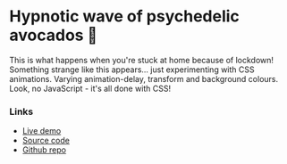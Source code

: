 # Hypnotic wave of psychedelic avocados 🥑

This is what happens when you're stuck at home because of lockdown! Something strange like this appears... just experimenting with CSS animations. Varying animation-delay, transform and background colours. Look, no JavaScript - it's all done with CSS!

### Links

+ [Live demo](https://css-hypnotic-wave-of-psychedelic-avocados.rolandjlevy.repl.co/)
+ [Source code](https://repl.it/@RolandJLevy/css-hypnotic-wave-of-psychedelic-avocados)
+ [Github repo](https://github.com/rolandjlevy/css-hypnotic-wave-of-psychedelic-avocados)